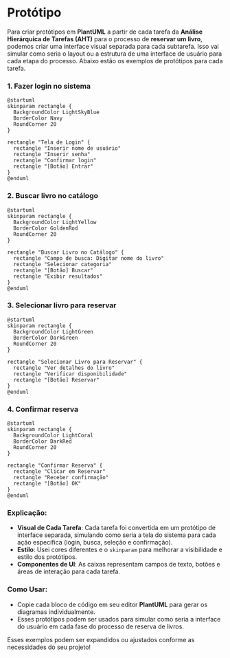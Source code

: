 # Protótipo

Para criar protótipos em **PlantUML** a partir de cada tarefa da **Análise Hierárquica de Tarefas (AHT)** para o processo de **reservar um livro**, podemos criar uma interface visual separada para cada subtarefa. Isso vai simular como seria o layout ou a estrutura de uma interface de usuário para cada etapa do processo. Abaixo estão os exemplos de protótipos para cada tarefa.

### 1. **Fazer login no sistema**
```plantuml
@startuml
skinparam rectangle {
  BackgroundColor LightSkyBlue
  BorderColor Navy
  RoundCorner 20
}

rectangle "Tela de Login" {
  rectangle "Inserir nome de usuário"
  rectangle "Inserir senha"
  rectangle "Confirmar login"
  rectangle "[Botão] Entrar"
}
@enduml
```

### 2. **Buscar livro no catálogo**
```plantuml
@startuml
skinparam rectangle {
  BackgroundColor LightYellow
  BorderColor GoldenRod
  RoundCorner 20
}

rectangle "Buscar Livro no Catálogo" {
  rectangle "Campo de busca: Digitar nome do livro"
  rectangle "Selecionar categoria"
  rectangle "[Botão] Buscar"
  rectangle "Exibir resultados"
}
@enduml
```

### 3. **Selecionar livro para reservar**
```plantuml
@startuml
skinparam rectangle {
  BackgroundColor LightGreen
  BorderColor DarkGreen
  RoundCorner 20
}

rectangle "Selecionar Livro para Reservar" {
  rectangle "Ver detalhes do livro"
  rectangle "Verificar disponibilidade"
  rectangle "[Botão] Reservar"
}
@enduml
```

### 4. **Confirmar reserva**
```plantuml
@startuml
skinparam rectangle {
  BackgroundColor LightCoral
  BorderColor DarkRed
  RoundCorner 20
}

rectangle "Confirmar Reserva" {
  rectangle "Clicar em Reservar"
  rectangle "Receber confirmação"
  rectangle "[Botão] OK"
}
@enduml
```

### Explicação:
- **Visual de Cada Tarefa**: Cada tarefa foi convertida em um protótipo de interface separada, simulando como seria a tela do sistema para cada ação específica (login, busca, seleção e confirmação).
- **Estilo**: Usei cores diferentes e o `skinparam` para melhorar a visibilidade e estilo dos protótipos.
- **Componentes de UI**: As caixas representam campos de texto, botões e áreas de interação para cada tarefa.

### Como Usar:
- Copie cada bloco de código em seu editor **PlantUML** para gerar os diagramas individualmente.
- Esses protótipos podem ser usados para simular como seria a interface do usuário em cada fase do processo de reserva de livros.

Esses exemplos podem ser expandidos ou ajustados conforme as necessidades do seu projeto!